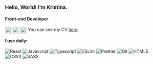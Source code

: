 ### Hello, World! I'm Kristina.

#### Front-end Developer

[<img align="left" alt="yegor256 | Gmail" width="22px" src="https://cdn.simpleicons.org/gmail/black/white" />](mailto:christina.vadi@gmail.com)
[<img align="left" alt="yegor256 | LinkedIn" width="22px" src="https://cdn.simpleicons.org/linkedin/black/white" />](https://www.linkedin.com/)
[<img align="left" alt="yegor256 | Telegram" width="22px" src="https://cdn.simpleicons.org/telegram/black/white" />](https://t.me/kristinavadi)
You can see my CV [here]().

#### I use daily:

![React](https://img.shields.io/badge/react-%2320232a.svg?style=for-the-badge&logo=react&logoColor=%2361DAFB)
![Javascript](https://img.shields.io/badge/Javascript-F7DF1E?style=for-the-badge&logo=Javascript&logoColor=black)
![Typescript](https://img.shields.io/badge/TypeScript-007ACC?style=for-the-badge&logo=typescript&logoColor=white)
![ESLint](https://img.shields.io/badge/ESLint-4B3263?style=for-the-badge&logo=eslint&logoColor=white)
![Prettier](https://img.shields.io/badge/prettier-1A2C34?style=for-the-badge&logo=prettier&logoColor=F7BA3E)
![Git](https://img.shields.io/badge/Git-F05032?style=for-the-badge&logo=Git&logoColor=white)
![HTML5](https://img.shields.io/badge/html5-%23E34F26.svg?&style=for-the-badge&logo=html5&logoColor=white)
![CSS3](https://img.shields.io/badge/css3-%231572B6.svg?&style=for-the-badge&logo=css3&logoColor=white)
![SASS](https://img.shields.io/badge/SASS-hotpink.svg?style=for-the-badge&logo=SASS&logoColor=white)

<!--![Vue.js](https://img.shields.io/badge/vuejs-%2335495e.svg?style=for-the-badge&logo=vuedotjs&logoColor=%234FC08D)
![NodeJS](https://img.shields.io/badge/node.js-6DA55F?style=for-the-badge&logo=node.js&logoColor=white)-->
